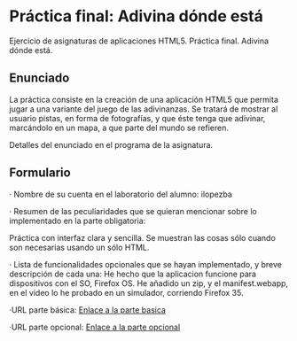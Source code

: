# Práctica final: Adivina dónde está

Ejercicio de asignaturas de aplicaciones HTML5. Práctica final. Adivina dónde está.

## Enunciado

La práctica consiste en la creación de una aplicación HTML5 que permita jugar a una variante del juego de las adivinanzas. Se tratará de mostrar al usuario pistas, en forma de fotografías, y que éste tenga que adivinar, marcándolo en un mapa, a que parte del mundo se refieren.

Detalles del enunciado en el programa de la asignatura.

## Formulario

· Nombre de su cuenta en el laboratorio del alumno: ilopezba

· Resumen de las peculiaridades que se quieran mencionar sobre lo implementado en la parte obligatoria:

Práctica con interfaz clara y sencilla. Se muestran las cosas sólo cuando son necesarias usando un sólo HTML.

· Lista de funcionalidades opcionales que se hayan implementado, y breve descripción de cada una:
He hecho que la aplicacion funcione para dispositivos con el SO, Firefox OS. He añadido un zip, y el manifest.webapp, en el video lo he probado en un simulador, corriendo Firefox 35.

·URL parte básica:  [Enlace a la parte basica](https://youtu.be/9uH9KGvXSOY "Enlace a la parte basica")

·URL parte opcional: [Enlace a la parte opcional](https://youtu.be/01HbhebvuAo "Enlace a la parte opcional")
